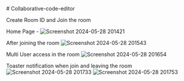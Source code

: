 
#   C o l l a b o r a t i v e - c o d e - e d i t o r 

Create Room ID and Join the room

 Home Page - 
![Screenshot 2024-05-28 201421](https://github.com/SiddhantDas18/Colaborative-compiler/assets/66473233/9a90955c-2827-4f3e-89ea-f09e2519aac4)

After joining the room
![Screenshot 2024-05-28 201543](https://github.com/SiddhantDas18/Colaborative-compiler/assets/66473233/2bbbeb19-141f-473c-92c4-35eeb0532c97)

Multi User access in the room
![Screenshot 2024-05-28 201654](https://github.com/SiddhantDas18/Colaborative-compiler/assets/66473233/bf2fb26f-6e69-49c4-a186-e854c0b1370c)

Toaster notification when join and leaving the room
![Screenshot 2024-05-28 201733](https://github.com/SiddhantDas18/Colaborative-compiler/assets/66473233/9b1e05c9-0983-4ee9-8638-9d059f2c0a22)
![Screenshot 2024-05-28 201753](https://github.com/SiddhantDas18/Colaborative-compiler/assets/66473233/df6d5b98-a39b-436a-b605-8948019aebb8)
